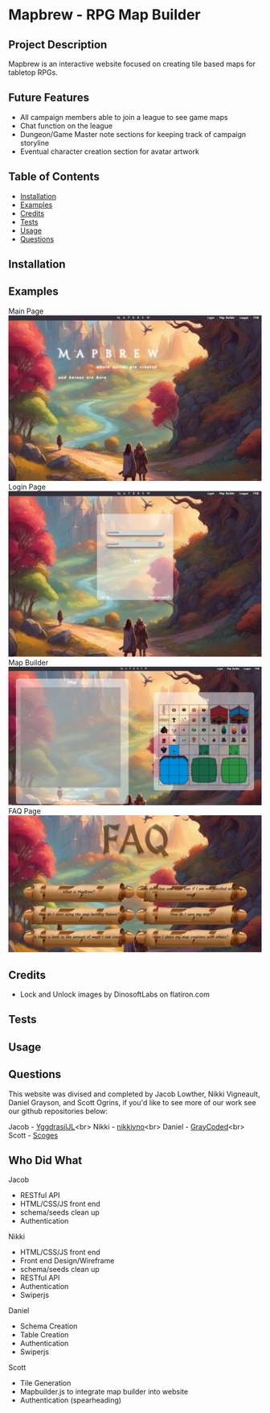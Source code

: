 # Mapbrew - RPG Map Builder

## Project Description

Mapbrew is an interactive website focused on creating tile based maps for tabletop RPGs. 

## Future Features

- All campaign members able to join a league to see game maps
- Chat function on the league 
- Dungeon/Game Master note sections for keeping track of campaign storyline
- Eventual character creation section for avatar artwork


## Table of Contents

- [Installation](#installation)
- [Examples](#examples)
- [Credits](#credits)
- [Tests](#tests)
- [Usage](#usage)
- [Questions](#questions)

## Installation <a id="installation"></a>

## Examples <a id="examples"></a>

Main Page 
![Main Page](./public/assets/images/site%20examples/mainexample.png)
Login Page
![login Page](./public/assets/images/site%20examples/loginexample.png)
Map Builder
![Map Builder](./public/assets/images/site%20examples/builderexample.png)
FAQ Page
![FAQ Page](./public/assets/images/site%20examples/faqexample.png)

## Credits<a id="credits"></a>

- Lock and Unlock images by DinosoftLabs on flatiron.com 

## Tests <a id="tests"></a>

## Usage <a id="usage"></a>

## Questions <a id="questions"></a>

This website was divised and completed by Jacob Lowther, Nikki Vigneault, Daniel Grayson, and Scott Ogrins, if you'd like to see more of our work see our github repositories below:

Jacob - [YggdrasilJL]("https://github.com/YggdrasilJL")<br>
Nikki - [nikkivno]("https://github.com/nikkivno")<br>
Daniel - [GrayCoded]("https://github.com/GrayCoded")<br>
Scott - [Scoges]("https://github.com/scoges")

## Who Did What


Jacob
- RESTful API 
- HTML/CSS/JS front end 
- schema/seeds clean up
- Authentication

Nikki 
- HTML/CSS/JS front end
- Front end Design/Wireframe
- schema/seeds clean up
- RESTful API
- Authentication
- Swiperjs 

Daniel 
- Schema Creation
- Table Creation
- Authentication
- Swiperjs

Scott
- Tile Generation 
- Mapbuilder.js to integrate map builder into website 
- Authentication (spearheading)